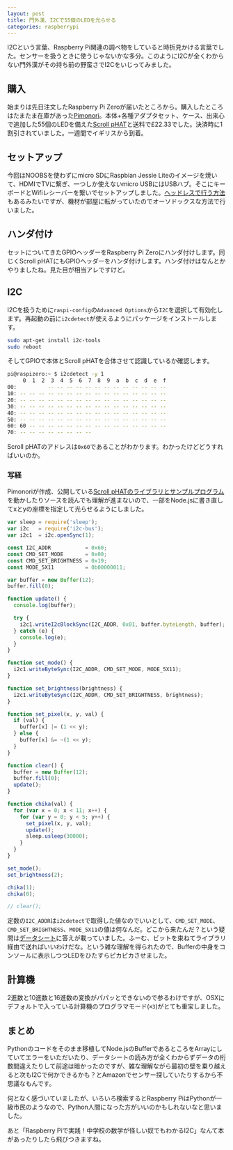 ```yaml
---
layout: post
title: 門外漢、I2Cで55個のLEDを光らせる
categories: raspberrypi
---
```

I2Cという言葉、Raspberry Pi関連の調べ物をしていると時折見かける言葉でした。センサーを扱うときに使うじゃないかな多分。このようにI2Cが全くわからない門外漢がその持ち前の野蛮さでI2Cをいじってみました。

## 購入

始まりは先日注文したRaspberry Pi Zeroが届いたところから。購入したところはたまたま在庫があった[Pimonori][pimonori]。本体+各種アダプタセット、ケース、出来心で追加した55個のLEDを備えた[Scroll pHAT][scroll_phat]と送料で£22.33でした。決済時に1割引されていました。一週間でイギリスから到着。

## セットアップ

今回はNOOBSを使わずにmicro SDにRaspbian Jessie Liteのイメージを焼いて、HDMIでTVに繋ぎ、一つしか使えないmicro USBにはUSBハブ。そこにキーボードとWifiレシーバーを繋いでセットアップしました。[ヘッドレスで行う方法][headless-install]もあるみたいですが、機材が部屋に転がっていたのでオーソドックスな方法で行いました。

## ハンダ付け
セットについてきたGPIOヘッダーをRaspberry Pi Zeroにハンダ付けします。同じくScroll pHATにもGPIOヘッダーをハンダ付けします。ハンダ付けはなんとかやりましたね。見た目が相当アレですけど。

## I2C
I2Cを扱うために`raspi-config`の`Advanced Options`から`I2C`を選択して有効化します。再起動の前に`i2cdetect`が使えるようにパッケージをインストールします。

```bash
sudo apt-get install i2c-tools
sudo reboot
```

そしてGPIOで本体とScroll pHATを合体させて認識しているか確認します。

```bash
pi@raspizero:~ $ i2cdetect -y 1
     0  1  2  3  4  5  6  7  8  9  a  b  c  d  e  f
00:          -- -- -- -- -- -- -- -- -- -- -- -- -- 
10: -- -- -- -- -- -- -- -- -- -- -- -- -- -- -- -- 
20: -- -- -- -- -- -- -- -- -- -- -- -- -- -- -- -- 
30: -- -- -- -- -- -- -- -- -- -- -- -- -- -- -- -- 
40: -- -- -- -- -- -- -- -- -- -- -- -- -- -- -- -- 
50: -- -- -- -- -- -- -- -- -- -- -- -- -- -- -- -- 
60: 60 -- -- -- -- -- -- -- -- -- -- -- -- -- -- -- 
70: -- -- -- -- -- -- -- --   
```

Scroll pHATのアドレスは`0x60`であることがわかります。わかったけどどうすればいいのか。

### 写経
Pimonoriが作成、公開している[Scroll pHATのライブラリとサンプルプログラム][scroll_phat_lib]を動かしたりソースを読んでも理解が進まないので、一部をNode.jsに書き直してxとyの座標を指定して光らせるようにしました。

```javascript
var sleep = require('sleep');
var i2c   = require('i2c-bus');
var i2c1  = i2c.openSync(1);

const I2C_ADDR           = 0x60;
const CMD_SET_MODE       = 0x00;
const CMD_SET_BRIGHTNESS = 0x19;
const MODE_5X11          = 0b00000011;

var buffer = new Buffer(12);
buffer.fill(0);

function update() {
  console.log(buffer);

  try {
    i2c1.writeI2cBlockSync(I2C_ADDR, 0x01, buffer.byteLength, buffer);
  } catch (e) {
    console.log(e);
  }
}

function set_mode() {
  i2c1.writeByteSync(I2C_ADDR, CMD_SET_MODE, MODE_5X11);
}

function set_brightness(brightness) {
  i2c1.writeByteSync(I2C_ADDR, CMD_SET_BRIGHTNESS, brightness);
}

function set_pixel(x, y, val) {
  if (val) {
    buffer[x] |= (1 << y);
  } else {
    buffer[x] &= ~(1 << y);
  }
}

function clear() {
  buffer = new Buffer(12);
  buffer.fill(0);
  update();
}

function chika(val) {
  for (var x = 0; x < 11; x++) {
    for (var y = 0; y < 5; y++) {
      set_pixel(x, y, val);
      update();
      sleep.usleep(30000);
    }
  }
}

set_mode();
set_brightness(2);

chika(1);
chika(0);

// clear();
```

定数の`I2C_ADDR`は`i2cdetect`で取得した値なのでいいとして、`CMD_SET_MODE`、`CMD_SET_BRIGHTNESS`、`MODE_5X11`の値は何なんだ。どこから来たんだ？という疑問は[データシート][datasheet]に答えが載っていました。ふーむ、ビットを束ねてライブラリ経由で送ればいいわけだな。という雑な理解を得られたので、Bufferの中身をコンソールに表示しつつLEDをひたすらピカピカさせました。

## 計算機
2進数と10進数と16進数の変換がパパッとできないので参るわけですが、OSXにデフォルトで入っている計算機のプログラマモード(`⌘3`)がとても重宝しました。

## まとめ
Pythonのコードをそのまま移植してNode.jsのBufferであるところをArrayにしていてエラーをいただいたり、データシートの読み方が全くわからずデータの桁数間違えたりして前途は暗かったのですが、雑な理解ながら最初の壁を乗り越えると次もI2Cで何かできるかも？とAmazonでセンサー探していたりするから不思議なもんです。

何となく感づいていましたが、いろいろ検索するとRaspberry PiはPythonが一級市民のようなので、Python人間になった方がいいのかもしれないなと思いました。

あと「Raspberry Piで実践！中学校の数学が怪しい奴でもわかるI2C」なんて本があったりしたら飛びつきますね。

[headless-install]: http://davidmaitland.me/2015/12/raspberry-pi-zero-headless-setup/
[pimonori]: https://shop.pimoroni.com/
[scroll_phat]: https://shop.pimoroni.com/products/scroll-phat
[scroll_phat_lib]: https://github.com/pimoroni/scroll-phat
[datasheet]: http://www.issi.com/WW/pdf/31FL3730.pdf
